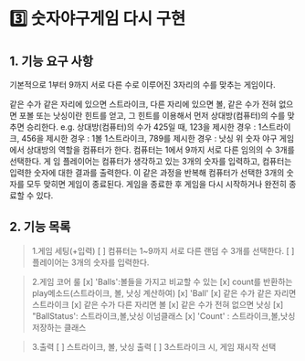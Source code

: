 # 3️⃣ 숫자야구게임 다시 구현

## 1. 기능 요구 사항

기본적으로 1부터 9까지 서로 다른 수로 이루어진 3자리의 수를 맞추는 게임이다.

같은 수가 같은 자리에 있으면 스트라이크, 다른 자리에 있으면 볼, 같은 수가 전혀 없으면 포볼 또는 낫싱이란 힌트를 얻고, 그 힌트를 이용해서 먼저 상대방(컴퓨터)의 수를 맞추면 승리한다.
e.g. 상대방(컴퓨터)의 수가 425일 때, 123을 제시한 경우 : 1스트라이크, 456을 제시한 경우 : 1볼 1스트라이크, 789를 제시한 경우 : 낫싱
위 숫자 야구 게임에서 상대방의 역할을 컴퓨터가 한다. 컴퓨터는 1에서 9까지 서로 다른 임의의 수 3개를 선택한다. 게 임 플레이어는 컴퓨터가 생각하고 있는 3개의 숫자를 입력하고, 컴퓨터는 입력한 숫자에 대한 결과를 출력한다.
이 같은 과정을 반복해 컴퓨터가 선택한 3개의 숫자를 모두 맞히면 게임이 종료된다.
게임을 종료한 후 게임을 다시 시작하거나 완전히 종료할 수 있다.

## 2. 기능 목록
> 1.게임 세팅(+입력)
> [ ] 컴퓨터는 1~9까지 서로 다른 랜덤 수 3개를 선택한다. 
> [ ] 플레이어는 3개의 숫자를 입력한다.

> 2.게임 코어 룰
> [x] 'Balls':볼들을 가지고 비교할 수 있는 
>   [x] count를 반환하는 play메소드(스트라이크, 볼, 낫싱 계산하여)
> [x] 'Ball'
>   [x] 같은 수가 같은 자리면 스트라이크
>   [x] 같은 수가 다른 자리면 볼
>   [x] 같은 수가 전혀 없으면 낫싱
> [x] "BallStatus': 스트라이크,볼,낫싱 이넘클래스
> [x] 'Count' : 스트라이크,볼,낫싱 저장하는 클래스

> 3.출력
> [ ] 스트라이크, 볼, 낫싱 출력
> [ ] 3스트라이크 시, 게임 재시작 선택